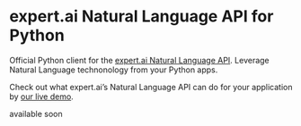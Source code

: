 # expert.ai Natural Language API for Python

Official Python client for the [expert.ai Natural Language API](https://developer.expert.ai/). Leverage Natural Language technonology from your Python apps.

Check out what expert.ai’s Natural Language API can do for your application by [our live demo](https://try.expert.ai/).

available soon

